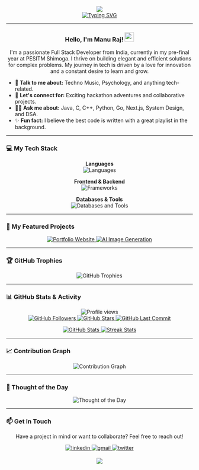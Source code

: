 <div align="center">
  <img src="https://capsule-render.vercel.app/api?type=rect&color=gradient&height=120&section=header"/>
</div>

<div align="center">
<a href="https://github.com/DenverCoder1/readme-typing-svg">
  <img src="https://readme-typing-svg.herokuapp.com?font=JetBrains+Mono&size=25&color=9415F3&center=true&vCenter=true&width=800&lines=Passionate+Full+Stack+Developer+%F0%9F%9A%80;Crafting+robust+backend+systems+%F0%9F%92%BB;Hackathon+Enthusiast+%26+Winner+%F0%9F%8F%86;DSA+Problem+Solver+%F0%9F%A7%A0;Always+learning+and+growing!+%E2%9C%A8" alt="Typing SVG">
</a>
</div>

---

### <p align="center">Hello, I'm Manu Raj! <img src="https://media.giphy.com/media/hvRJCLFzcasrR4ia7z/giphy.gif" width="25"></p>

<p align="center">
I'm a passionate Full Stack Developer from India, currently in my pre-final year at PESITM Shimoga. I thrive on building elegant and efficient solutions for complex problems. My journey in tech is driven by a love for innovation and a constant desire to learn and grow.
</p>

- 💬 **Talk to me about:** Techno Music, Psychology, and anything tech-related.
- 🤝 **Let's connect for:** Exciting hackathon adventures and collaborative projects.
- 🧑‍💻 **Ask me about:** Java, C, C++, Python, Go, Next.js, System Design, and DSA.
- ✨ **Fun fact:** I believe the best code is written with a great playlist in the background.

---

### 💻 My Tech Stack

<p align="center">
  <strong>Languages</strong><br>
  <img src="https://skillicons.dev/icons?i=java,c,cpp,py,ts,js,html,css" alt="Languages" />
</p>

<p align="center">
  <strong>Frontend & Backend</strong><br>
  <img src="https://skillicons.dev/icons?i=react,nextjs,express,nodejs,firebase" alt="Frameworks" />
</p>

<p align="center">
  <strong>Databases & Tools</strong><br>
  <img src="https://skillicons.dev/icons?i=mongodb,mysql,git,vscode,postman,vercel,netlify" alt="Databases and Tools" />
</p>

---

### 🚀 My Featured Projects

<p align="center">
  <a href="https://github.com/manuraj04/Portfolio-Website">
    <img src="https://github-readme-stats.vercel.app/api/pin/?username=manuraj04&repo=Portfolio-Website&theme=tokyonight&show_owner=true" alt="Portfolio Website" />
  </a>
  <a href="https://github.com/manuraj04/AI-Image-Generation">
    <img src="https://github-readme-stats.vercel.app/api/pin/?username=manuraj04&repo=AI-Image-Generation&theme=tokyonight&show_owner=true" alt="AI Image Generation" />
  </a>
</p>

---

### 🏆 GitHub Trophies

<p align="center">
  <img src="https://github-profile-trophy.vercel.app/?username=manuraj04&theme=tokyonight&row=2&column=6&margin-w=20&margin-h=20" alt="GitHub Trophies" />
</p>

---

### 📊 GitHub Stats & Activity

<div align="center">
  <img src="https://komarev.com/ghpvc/?username=manuraj04&label=PROFILE%20VIEWS&color=blueviolet&style=for-the-badge&logo=star" alt="Profile views" />
  <br>
    <a href="https://github.com/manuraj04?tab=followers">
        <img src="https://img.shields.io/github/followers/manuraj04?style=for-the-badge&logo=github&label=Followers&color=3399FF" alt="GitHub Followers" />
    </a>
    <a href="https://github.com/manuraj04/manuraj04/stargazers">
        <img src="https://img.shields.io/github/stars/manuraj04/manuraj04?style=for-the-badge&logo=github&label=Stars&color=FFCC00" alt="GitHub Stars" />
    </a>
    <a href="https://github.com/manuraj04/manuraj04/commits">
        <img src="https://img.shields.io/github/last-commit/manuraj04/manuraj04?style=for-the-badge&logo=github&label=Last%20Commit&color=00b454" alt="GitHub Last Commit" />
    </a>
</div>

<p align="center">
  <a href="https://github.com/manuraj04">
    <img src="https://github-readme-stats.vercel.app/api?username=manuraj04&show_icons=true&theme=tokyonight" alt="GitHub Stats" />
  </a>
  <a href="https://github.com/manuraj04">
    <img src="https://github-readme-streak-stats.herokuapp.com/?user=manuraj04&theme=tokyonight" alt="Streak Stats" />
  </a>
</p>

---

### 📈 Contribution Graph

<p align="center">
  <img src="https://github-readme-activity-graph.vercel.app/graph?username=manuraj04&theme=tokyo-night" alt="Contribution Graph"/>
</p>

---

### 🌟 Thought of the Day

<!--STARTS_HERE_QUOTE_CARD-->
<p align="center">
    <img src="https://readme-daily-quotes.vercel.app/api?theme=dark&bg_color=1A1B27&author_color=79d3c3" alt="Thought of the Day">
</p>
<!--ENDS_HERE_QUOTE_CARD-->

---

### 📫 Get In Touch

<p align="center">
  Have a project in mind or want to collaborate? Feel free to reach out!
</p>

<p align="center">
  <a href="https://www.linkedin.com/in/manuraj04/" target="_blank">
    <img src="https://img.shields.io/badge/linkedin-%231E77B5.svg?&style=for-the-badge&logo=linkedin&logoColor=white" alt="linkedin" style="margin-bottom: 5px;" />
  </a>
  <a href="mailto:manuraj.stu@gmail.com" target="_blank">
    <img src="https://img.shields.io/badge/Gmail-D14836?style=for-the-badge&logo=gmail&logoColor=white" alt="gmail" style="margin-bottom: 5px;" />
  </a>
  <a href="https://twitter.com/manuraj04" target="_blank">
    <img src="https://img.shields.io/badge/Twitter-1DA1F2?style=for-the-badge&logo=twitter&logoColor=white" alt="twitter" style="margin-bottom: 5px;" />
  </a>
</p>

<div align="center">
  <img src="https://capsule-render.vercel.app/api?type=wave&color=gradient&height=120&section=footer"/>
</div>
